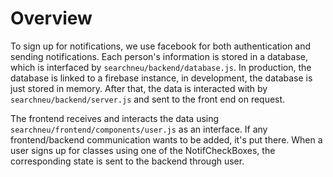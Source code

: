 # Overview

To sign up for notifications, we use facebook for both authentication and sending notifications. Each person's information is stored in a database, which is interfaced by `searchneu/backend/database.js`. In production, the database is linked to a firebase instance, in development, the database is just stored in memory. After that, the data is interacted with by `searchneu/backend/server.js` and sent to the front end on request.

The frontend receives and interacts the data using `searchneu/frontend/components/user.js` as an interface. If any frontend/backend communication wants to be added, it's put there. When a user signs up for classes using one of the NotifCheckBoxes, the corresponding state is sent to the backend through user.
